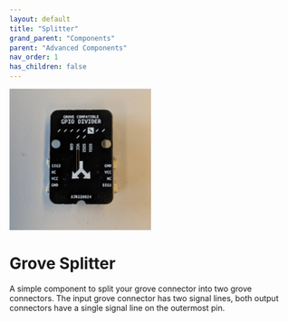 ```yaml
---
layout: default
title: "Splitter"
grand_parent: "Components"
parent: "Advanced Components"
nav_order: 1
has_children: false
---
```




<img src="assets/gpio-divider.jpg" alt="Splitter" width="250"/>

# Grove Splitter
A simple component to split your grove connector into two grove connectors. The input grove connector has two signal lines, both output connectors have a single signal line on the outermost pin.